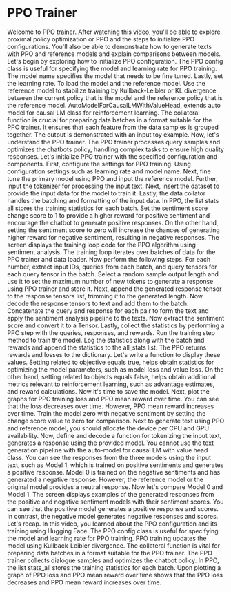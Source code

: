# PPO Trainer
Welcome to PPO trainer.
After watching this video, you'll be able to explore proximal policy optimization or PPO and the steps to initialize PPO configurations.
You'll also be able to demonstrate how to generate texts with PPO and reference models and explain comparisons between models.
Let's begin by exploring how to initialize PPO configuration.
The PPO config class is useful for specifying the model and learning rate for PPO training.
The model name specifies the model that needs to be fine tuned.
Lastly, set the learning rate.
To load the model and the reference model.
Use the reference model to stabilize training by Kullback-Leibler or KL divergence between the current policy that is the model and the reference policy that is the reference model.
AutoModelForCausalLMWithValueHead, extends auto model for causal LM class for reinforcement learning.
The collateral function is crucial for preparing data batches in a format suitable for the PPO trainer.
It ensures that each feature from the data samples is grouped together.
The output is demonstrated with an input toy example.
Now, let's understand the PPO trainer.
The PPO trainer processes query samples and optimizes the chatbots policy, handling complex tasks to ensure high quality responses.
Let's initialize PPO trainer with the specified configuration and components.
First, configure the settings for PPO training.
Using configuration settings such as learning rate and model name.
Next, fine tune the primary model using PPO and input the reference model.
Further, input the tokenizer for processing the input text.
Next, insert the dataset to provide the input data for the model to train it.
Lastly, the data collator handles the batching and formatting of the input data.
In PPO, the list stats all stores the training statistics for each batch.
Set the sentiment score change score to 1 to provide a higher reward for positive sentiment and encourage the chatbot to generate positive responses.
On the other hand, setting the sentiment score to zero will increase the chances of generating higher reward for negative sentiment, resulting in negative responses.
The screen displays the training loop code for the PPO algorithm using sentiment analysis.
The training loop iterates over batches of data for the PPO trainer and data loader.
Now perform the following steps.
For each number, extract input IDs, queries from each batch, and query tensors for each query tensor in the batch.
Select a random sample output length and use it to set the maximum number of new tokens to generate a response using PPO trainer and store it.
Next, append the generated response tensor to the response tensors list, trimming it to the generated length.
Now decode the response tensors to text and add them to the batch.
Concatenate the query and response for each pair to form the text and apply the sentiment analysis pipeline to the texts.
Now extract the sentiment score and convert it to a Tensor.
Lastly, collect the statistics by performing a PPO step with the queries, responses, and rewards.
Run the training step method to train the model.
Log the statistics along with the batch and rewards and append the statistics to the all_stats list.
The PPO returns rewards and losses to the dictionary.
Let's write a function to display these values.
Setting related to objective equals true, helps obtain statistics for optimizing the model parameters, such as model loss and value loss.
On the other hand, setting related to objects equals false, helps obtain additional metrics relevant to reinforcement learning, such as advantage estimates, and reward calculations.
Now it's time to save the model.
Next, plot the graphs for PPO training loss and PPO mean reward over time.
You can see that the loss decreases over time.
However, PPO mean reward increases over time.
Train the model zero with negative sentiment by setting the change score value to zero for comparison.
Next to generate text using PPO and reference model, you should allocate the device per CPU and GPU availability.
Now, define and decode a function for tokenizing the input text, generates a response using the provided model.
You cannot use the text generation pipeline with the auto-model for causal LM with value head class.
You can see the responses from the three models using the input text, such as Model 1, which is trained on positive sentiments and generates a positive response.
Model 0 is trained on the negative sentiments and has generated a negative response.
However, the reference model or the original model provides a neutral response.
Now let's compare Model 0 and Model 1.
The screen displays examples of the generated responses from the positive and negative sentiment models with their sentiment scores.
You can see that the positive model generates a positive response and scores.
In contrast, the negative model generates negative responses and scores.
Let's recap.
In this video, you learned about the PPO configuration and its training using Hugging Face.
The PPO config class is useful for specifying the model and learning rate for PPO training.
PPO training updates the model using Kullback-Leibler divergence.
The collateral function is vital for preparing data batches in a format suitable for the PPO trainer.
The PPO trainer collects dialogue samples and optimizes the chatbot policy.
In PPO, the list stats_all stores the training statistics for each batch.
Upon plotting a graph of PPO loss and PPO mean reward over time shows that the PPO loss decreases and PPO mean reward increases over time.